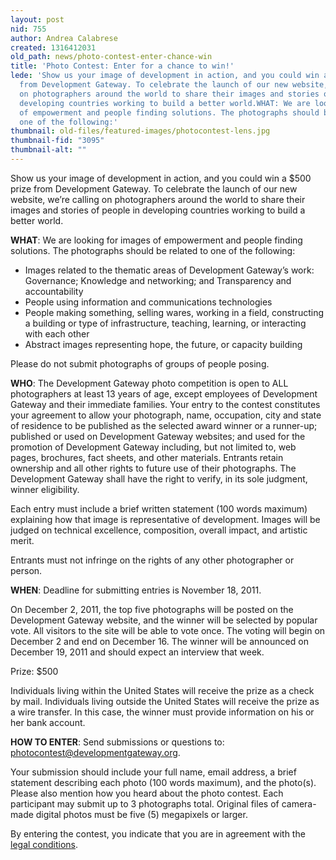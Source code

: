 ```yaml
---
layout: post
nid: 755
author: Andrea Calabrese
created: 1316412031
old_path: news/photo-contest-enter-chance-win
title: 'Photo Contest: Enter for a chance to win!'
lede: 'Show us your image of development in action, and you could win a $500 prize
  from Development Gateway. To celebrate the launch of our new website, we’re calling
  on photographers around the world to share their images and stories of people in
  developing countries working to build a better world.WHAT: We are looking for images
  of empowerment and people finding solutions. The photographs should be related to
  one of the following:'
thumbnail: old-files/featured-images/photocontest-lens.jpg
thumbnail-fid: "3095"
thumbnail-alt: ""
---
```


Show us your image of development in action, and you could win a $500 prize from Development Gateway. To celebrate the launch of our new website, we’re calling on photographers around the world to share their images and stories of people in developing countries working to build a better world.


**WHAT**: We are looking for images of empowerment and people finding solutions. The photographs should be related to one of the following:

- Images related to the thematic areas of Development Gateway’s work: Governance; Knowledge and networking; and Transparency and accountability
- People using information and communications technologies
- People making something, selling wares, working in a field, constructing a building or type of infrastructure, teaching, learning, or interacting with each other
- Abstract images representing hope, the future, or capacity building


Please do not submit photographs of groups of people posing.


**WHO**: The Development Gateway photo competition is open to ALL photographers at least 13 years of age, except employees of Development Gateway and their immediate families. Your entry to the contest constitutes your agreement to allow your photograph, name, occupation, city and state of residence to be published as the selected award winner or a runner-up; published or used on Development Gateway websites; and used for the promotion of Development Gateway including, but not limited to, web pages, brochures, fact sheets, and other materials. Entrants retain ownership and all other rights to future use of their photographs. The Development Gateway shall have the right to verify, in its sole judgment, winner eligibility.

Each entry must include a brief written statement (100 words maximum) explaining how that image is representative of development. Images will be judged on technical excellence, composition, overall impact, and artistic merit.

Entrants must not infringe on the rights of any other photographer or person.


**WHEN**: Deadline for submitting entries is November 18, 2011.

On December 2, 2011, the top five photographs will be posted on the Development Gateway website, and the winner will be selected by popular vote. All visitors to the site will be able to vote once. The voting will begin on December 2 and end on December 16. The winner will be announced on December 19, 2011 and should expect an interview that week.

Prize: $500

Individuals living within the United States will receive the prize as a check by mail. Individuals living outside the United States will receive the prize as a wire transfer. In this case, the winner must provide information on his or her bank account.


**HOW TO ENTER**: Send submissions or questions to: [photocontest@developmentgateway.org](mailto:photocontest@developmentgateway.org "photocontest@developmentgateway.org").

Your submission should include your full name, email address, a brief statement describing each photo (100 words maximum), and the photo(s). Please also mention how you heard about the photo contest. Each participant may submit up to 3 photographs total. Original files of camera-made digital photos must be five (5) megapixels or larger.

By entering the contest, you indicate that you are in agreement with the [legal conditions](/news/photo-contest "Photo Contest").
